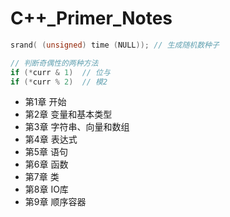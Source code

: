 # C++_Primer_Notes

```cpp
srand( (unsigned) time (NULL)); // 生成随机数种子
```

```cpp
// 判断奇偶性的两种方法
if (*curr & 1)  // 位与
if (*curr % 2)  // 模2
```

- 第1章 开始
- 第2章 变量和基本类型
- 第3章 字符串、向量和数组
- 第4章 表达式
- 第5章 语句
- 第6章 函数
- 第7章 类
- 第8章 IO库
- 第9章 顺序容器